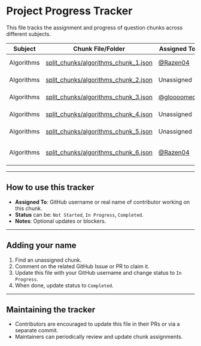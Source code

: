 # Project Progress Tracker

This file tracks the assignment and progress of question chunks across different subjects.

| Subject     | Chunk File/Folder           | Assigned To  | Status          | Notes                          |
|-------------|----------------------------|--------------|-----------------|-------------------------------|
| Algorithms  | [split_chunks/algorithms_chunk_1.json](Algorithms\split_chunks\algorithms_chunk_1.json) | [@Razen04](https://github.com/Razen04)   | In Progress    |   |
| Algorithms  | [split_chunks/algorithms_chunk_2.json](Algorithms\split_chunks\algorithms_chunk_2.json) | Unassigned   | Not Started     |                               |
| Algorithms  | [split_chunks/algorithms_chunk_3.json](Algorithms\split_chunks\algorithms_chunk_3.json) | [@gloooomed](https://github.com/gloooomed)  | In Progress  |   |
| Algorithms  | [split_chunks/algorithms_chunk_4.json](Algorithms\split_chunks\algorithms_chunk_4.json) | Unassigned   | Not Started     |                               |
| Algorithms  | [split_chunks/algorithms_chunk_5.json](Algorithms\split_chunks\algorithms_chunk_6.json) | Unassigned   | Not Started     |   |
| Algorithms  | [split_chunks/algorithms_chunk_6.json](Algorithms\split_chunks\algorithms_chunk_6.json) | [@Razen04](https://github.com/Razen04)   | Completed    | Validated and Merged               |
---

## How to use this tracker

- **Assigned To**: GitHub username or real name of contributor working on this chunk.
- **Status** can be: `Not Started`, `In Progress`, `Completed`.
- **Notes**: Optional updates or blockers.

---

## Adding your name

1. Find an unassigned chunk.
2. Comment on the related GitHub Issue or PR to claim it.
3. Update this file with your GitHub username and change status to `In Progress`.
4. When done, update status to `Completed`.

---

## Maintaining the tracker

- Contributors are encouraged to update this file in their PRs or via a separate commit.
- Maintainers can periodically review and update chunk assignments.


